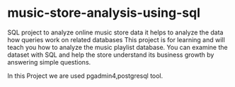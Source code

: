 # music-store-analysis-using-sql
SQL project to analyze online music store data
it helps to analyze the data how queries work on related databases
This project is for learning  and will teach you how to analyze the music playlist database. 
You can examine the dataset with SQL and help the store understand its business growth by answering simple questions.

In this Project we are used pgadmin4,postgresql  tool.

